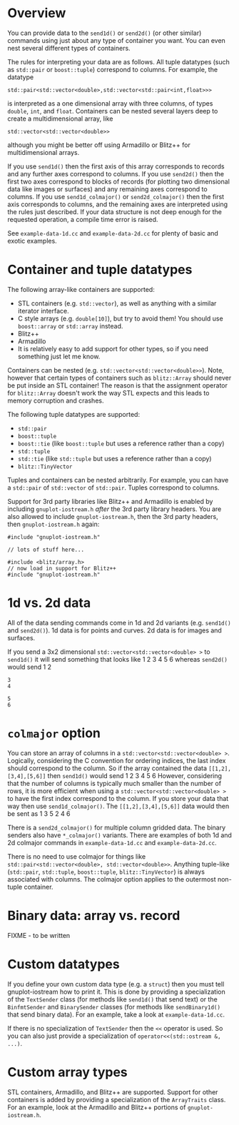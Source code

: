 # Overview

You can provide data to the `send1d()` or `send2d()` (or other similar) commands using just about any type of container you want.  You can even nest several different types of containers.

The rules for interpreting your data are as follows.  All tuple datatypes (such as `std::pair` or `boost::tuple`) correspond to columns.  For example, the datatype

	std::pair<std::vector<double>,std::vector<std::pair<int,float>>>

is interpreted as a one dimensional array with three columns, of types `double`, `int`, and `float`.  Containers can be nested several layers deep to create a multidimensional array, like 

	std::vector<std::vector<double>>

although you might be better off using Armadillo or Blitz++ for multidimensional arrays.

If you use `send1d()` then the first axis of this array corresponds to records and any further axes correspond to columns.  If you use `send2d()` then the first two axes correspond to blocks of records (for plotting two dimensional data like images or surfaces) and any remaining axes correspond to columns.  If you use `send1d_colmajor()` or `send2d_colmajor()` then the first axis corresponds to columns, and the remaining axes are interpreted using the rules just described.  If your data structure is not deep enough for the requested operation, a compile time error is raised.

See `example-data-1d.cc` and `example-data-2d.cc` for plenty of basic and exotic examples.

# Container and tuple datatypes

The following array-like containers are supported:

* STL containers (e.g. `std::vector`), as well as anything with a similar iterator interface.
* C style arrays (e.g. `double[10]`), but try to avoid them!  You should use `boost::array` or `std::array` instead.
* Blitz++
* Armadillo
* It is relatively easy to add support for other types, so if you need something just let me know.

Containers can be nested (e.g. `std::vector<std::vector<double>>`).  Note, however that certain types of containers such as `blitz::Array` should never be put inside an STL container!  The reason is that the assignment operator for `blitz::Array` doesn't work the way STL expects and this leads to memory corruption and crashes.

The following tuple datatypes are supported:

* `std::pair`
* `boost::tuple`
* `boost::tie` (like `boost::tuple` but uses a reference rather than a copy)
* `std::tuple`
* `std::tie` (like `std::tuple` but uses a reference rather than a copy)
* `blitz::TinyVector`

Tuples and containers can be nested arbitrarily.  For example, you can have a `std::pair` of `std::vector` of `std::pair`.  Tuples correspond to columns.

Support for 3rd party libraries like Blitz++ and Armadillo is enabled by including `gnuplot-iostream.h` *after* the 3rd party library headers.  You are also allowed to include `gnuplot-iostream.h`, then the 3rd party headers, then `gnuplot-iostream.h` again:

	#include "gnuplot-iostream.h"

	// lots of stuff here...

	#include <blitz/array.h>
	// now load in support for Blitz++
	#include "gnuplot-iostream.h"

# 1d vs. 2d data

All of the data sending commands come in 1d and 2d variants (e.g. `send1d()` and `send2d()`).  1d data is for points and curves.  2d data is for images and surfaces.

If you send a 3x2 dimensional `std::vector<std::vector<double> >` to `send1d()` it will send something that looks like
	1 2
	3 4
	5 6
whereas `send2d()` would send
	1
	2

	3
	4

	5
	6

# `colmajor` option

You can store an array of columns in a `std::vector<std::vector<double> >`.  Logically, considering the C convention for ordering indices, the last index should correspond to the column.  So if the array contained the data `[[1,2],[3,4],[5,6]]` then `send1d()` would send
	1 2
	3 4
	5 6
However, considering that the number of columns is typically much smaller than the number of rows, it is more efficient when using a `std::vector<std::vector<double> >` to have the first index correspond to the column.  If you store your data that way then use `send1d_colmajor()`.  The `[[1,2],[3,4],[5,6]]` data would then be sent as
	1 3 5
	2 4 6

There is a `send2d_colmajor()` for multiple column gridded data.  The binary senders also have `*_colmajor()` variants.  There are examples of both 1d and 2d colmajor commands in `example-data-1d.cc` and `example-data-2d.cc`.

There is no need to use colmajor for things like `std::pair<std::vector<double>, std::vector<double>>`.  Anything tuple-like (`std::pair`, `std::tuple`, `boost::tuple`, `blitz::TinyVector`) is always associated with columns.  The colmajor option applies to the outermost non-tuple container.

# Binary data: array vs. record

FIXME - to be written

# Custom datatypes

If you define your own custom data type (e.g. a `struct`) then you must tell gnuplot-iostream how to print it.  This is done by providing a specialization of the `TextSender` class (for methods like `send1d()` that send text) or the `BinfmtSender` and `BinarySender` classes (for methods like `sendBinary1d()` that send binary data).  For an example, take a look at `example-data-1d.cc`.

If there is no specialization of `TextSender` then the `<<` operator is used.  So you can also just provide a specialization of `operator<<(std::ostream &, ...)`.

# Custom array types

STL containers, Armadillo, and Blitz++ are supported.  Support for other containers is added by providing a specialization of the `ArrayTraits` class.  For an example, look at the Armadillo and Blitz++ portions of `gnuplot-iostream.h`.
